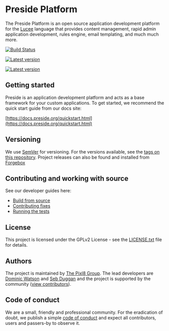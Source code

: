 Preside Platform
================

The Preside Platform is an open source application development platform for the [Lucee](https://lucee.org/) language that provides content management, rapid admin application development, rules engine, email templating, and much much more.

[![Build Status](https://travis-ci.org/pixl8/Preside-CMS.svg?branch=stable "Stable")](https://travis-ci.org/pixl8/Preside-CMS)

[![Latest version](https://forgebox.io/api/v1/entry/presidecms/badges/version)](https://forgebox.io/view/presidecms)

[![Latest version](https://forgebox.io/api/v1/entry/presidecms/badges/downloads)](https://forgebox.io/view/presidecms)

## Getting started

Preside is an application development platform and acts as a base framework for your custom applications. To get started, we recommend the quick start guide from our docs site:

[https://docs.preside.org/quickstart.html](https://docs.preside.org/quickstart.html)

## Versioning

We use [SemVer](https://semver.org) for versioning. For the versions available, see the [tags on this repository](https://github.com/pixl8/Preside-CMS/releases). Project releases can also be found and installed from [Forgebox](https://forgebox.io/view/presidecms)

## Contributing and working with source

See our developer guides here:

* [Build from source](https://docs.preside.org/contribguides/buildfromsource.html)
* [Contributing fixes](https://docs.preside.org/contribguides/submittingchanges.html)
* [Running the tests](https://docs.preside.org/contribguides/runningtests.html)

## License

This project is licensed under the GPLv2 License - see the [LICENSE.txt](https://github.com/pixl8/Preside-CMS/blob/stable/LICENSE.txt) file for details.

## Authors

The project is maintained by [The Pixl8 Group](https://www.pixl8.co.uk). The lead developers are [Dominic Watson](https://github.com/DominicWatson) and [Seb Duggan](https://github.com/SebDuggan) and the project is supported by the community ([view contributors](https://github.com/pixl8/Preside-CMS/graphs/contributors)).

## Code of conduct

We are a small, friendly and professional community. For the eradication of doubt, we publish a simple [code of conduct](https://github.com/pixl8/Preside-CMS/blob/stable/CODE_OF_CONDUCT.md) and expect all contributors, users and passers-by to observe it.